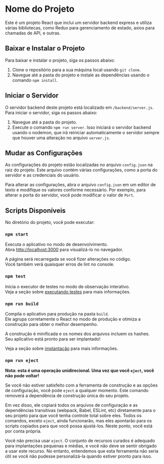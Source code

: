 # Nome do Projeto

Este é um projeto React que inclui um servidor backend express e utiliza várias bibliotecas, como Redux para gerenciamento de estado, axios para chamadas de API, e outras.

## Baixar e Instalar o Projeto

Para baixar e instalar o projeto, siga os passos abaixo:

1. Clone o repositório para a sua máquina local usando `git clone`.
2. Navegue até a pasta do projeto e instale as dependências usando o comando `npm install`.

## Iniciar o Servidor

O servidor backend deste projeto está localizado em `/backend/server.js`. Para iniciar o servidor, siga os passos abaixo:

1. Navegue até a pasta do projeto.
2. Execute o comando `npm run server`. Isso iniciará o servidor backend usando o nodemon, que irá reiniciar automaticamente o servidor sempre que houver uma alteração no arquivo `server.js`.

## Mudar as Configurações

As configurações do projeto estão localizadas no arquivo `config.json` na raiz do projeto. Este arquivo contém várias configurações, como a porta do servidor e as credenciais do usuário.

Para alterar as configurações, abra o arquivo `config.json` em um editor de texto e modifique os valores conforme necessário. Por exemplo, para alterar a porta do servidor, você pode modificar o valor de `Port`.

## Scripts Disponíveis

No diretório do projeto, você pode executar:

### `npm start`

Executa o aplicativo no modo de desenvolvimento.\
Abra [http://localhost:3000](http://localhost:3000) para visualizá-lo no navegador.

A página será recarregada se você fizer alterações no código.\
Você também verá quaisquer erros de lint no console.

### `npm test`

Inicia o executor de testes no modo de observação interativo.\
Veja a seção sobre [executando testes](https://facebook.github.io/create-react-app/docs/running-tests) para mais informações.

### `npm run build`

Compila o aplicativo para produção na pasta `build`.\
Ele agrupa corretamente o React no modo de produção e otimiza a construção para obter o melhor desempenho.

A construção é minificada e os nomes dos arquivos incluem os hashes.\
Seu aplicativo está pronto para ser implantado!

Veja a seção sobre [implantação](https://facebook.github.io/create-react-app/docs/deployment) para mais informações.

### `npm run eject`

**Nota: esta é uma operação unidirecional. Uma vez que você `eject`, você não pode voltar!**

Se você não estiver satisfeito com a ferramenta de construção e as opções de configuração, você pode `eject` a qualquer momento. Este comando removerá a dependência de construção única do seu projeto.

Em vez disso, ele copiará todos os arquivos de configuração e as dependências transitivas (webpack, Babel, ESLint, etc) diretamente para o seu projeto para que você tenha controle total sobre eles. Todos os comandos, exceto `eject`, ainda funcionarão, mas eles apontarão para os scripts copiados para que você possa ajustá-los. Neste ponto, você está por conta própria.

Você não precisa usar `eject`. O conjunto de recursos curados é adequado para implantações pequenas e médias, e você não deve se sentir obrigado a usar este recurso. No entanto, entendemos que esta ferramenta não seria útil se você não pudesse personalizá-la quando estiver pronto para isso.